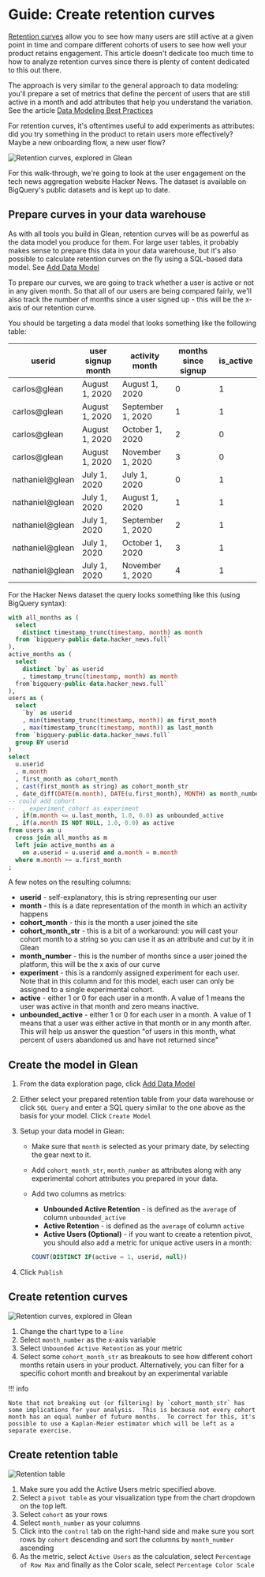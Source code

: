 # Guide: Create retention curves

[Retention curves](https://www.sequoiacap.com/article/retention) allow you to see how many users are still active at a given point in time and compare different cohorts of users to see how well your product retains engagement.  This article doesn't dedicate too much time to how to analyze retention curves since there is plenty of content dedicated to this out there.

The approach is very similar to the general approach to data modeling: you'll prepare a set of metrics that define the percent of users that are still active in a month and add attributes that help you understand the variation.  See the article [Data Modeling Best Practices](../data-modeling-best-practices.md)

For retention curves, it's oftentimes useful to add experiments as attributes: did you try something in the product to retain users more effectively?  Maybe a new onboarding flow, a new user flow?

![Retention curves, explored in Glean](retention-curve-lines.png)

For this walk-through, we're going to look at the user engagement on the tech news aggregation website Hacker News.  The dataset is available on BigQuery's public datasets and is kept up to date.

## Prepare curves in your data warehouse

As with all tools you build in Glean, retention curves will be as powerful as the data model you produce for them.  For large user tables, it probably makes sense to prepare this data in your data warehouse, but it's also possible to calculate retention curves on the fly using a SQL-based data model.  See [Add Data Model](../../reference/data-modeling/add-data-model.md)

To prepare our curves, we are going to track whether a user is active or not in any given month.  So that all of our users are being compared fairly, we'll also track the number of months since a user signed up - this will be the x-axis of our retention curve.

You should be targeting a data model that looks something like the following table:

|userid        |user signup month       |activity month   |months since signup|is_active|
|--------------|------------------------|-----------------|-------------------|---------|
|carlos@glean  |August 1, 2020          |August 1, 2020   |0                  |1        |
|carlos@glean  |August 1, 2020          |September 1, 2020|1                  |1        |
|carlos@glean  |August 1, 2020          |October 1, 2020  |2                  |0        |
|carlos@glean  |August 1, 2020          |November 1, 2020 |3                  |0        |
|nathaniel@glean|July 1, 2020            |July 1, 2020     |0                  |1        |
|nathaniel@glean|July 1, 2020            |August 1, 2020   |1                  |1        |
|nathaniel@glean|July 1, 2020            |September 1, 2020|2                  |1        |
|nathaniel@glean|July 1, 2020            |October 1, 2020  |3                  |1        |
|nathaniel@glean|July 1, 2020            |November 1, 2020 |4                  |1        |


For the Hacker News dataset the query looks something like this (using BigQuery syntax):

```sql
with all_months as (
  select
    distinct timestamp_trunc(timestamp, month) as month
  from `bigquery-public-data.hacker_news.full`
),
active_months as (
  select
    distinct `by` as userid
    , timestamp_trunc(timestamp, month) as month
  from`bigquery-public-data.hacker_news.full`
),
users as (
  select
    `by` as userid
    , min(timestamp_trunc(timestamp, month)) as first_month
    , max(timestamp_trunc(timestamp, month)) as last_month
  from `bigquery-public-data.hacker_news.full`
  group BY userid
)
select
  u.userid
  , m.month
  , first_month as cohort_month
  , cast(first_month as string) as cohort_month_str
  , date_diff(DATE(m.month), DATE(u.first_month), MONTH) as month_number
-- could add cohort
--  , experiment_cohort as experiment
  , if(m.month <= u.last_month, 1.0, 0.0) as unbounded_active
  , if(a.month IS NOT NULL, 1.0, 0.0) as active
from users as u
  cross join all_months as m
  left join active_months as a
    on a.userid = u.userid and a.month = m.month
  where m.month >= u.first_month
;
```

A few notes on the resulting columns:

- **userid** - self-explanatory, this is string representing our user
- **month** - this is a date representation of the month in which an activity happens
- **cohort_month** - this is the month a user joined the site
- **cohort_month_str** - this is a bit of a workaround: you will cast your cohort month to a string so you can use it as an attribute and cut by it in Glean
- **month_number** - this is the number of months since a user joined the platform, this will be the x axis of our curve
- **experiment** - this is a randomly assigned experiment for each user.  Note that in this column and for this model, each user can only be assigned to a single experimental cohort.
- **active** - either 1 or 0 for each user in a month.  A value of 1 means the user was active in that month and zero means inactive.
- **unbounded_active** - either 1 or 0 for each user in a month.  A value of 1 means that a user was either active in that month or in any month after.  This will help us answer the question "of users in this month, what percent of users abandoned us and have not returned since"

## Create the model in Glean

1. From the data exploration page, click [Add Data Model](../../reference/data-modeling/add-data-model.md)
2. Either select your prepared retention table from your data warehouse or click `SQL Query` and enter a SQL query similar to the one above as the basis for your model.  Click `Create Model`
3. Setup your data model in Glean:
    - Make sure that `month` is selected as your primary date, by selecting the gear next to it.
    - Add `cohort_month_str`, `month_number` as attributes along with any experimental cohort attributes you prepared in your data.
    - Add two columns as metrics:
        - **Unbounded Active Retention** - is defined as the `average` of column `unbounded_active`
        - **Active Retention** - is defined as the `average` of column `active`
        - **Active Users (Optional)** - if you want to create a retention pivot, you should also add a metric for unique active users in a month:

        ```sql
        COUNT(DISTINCT IF(active = 1, userid, null))
        ```

4. Click `Publish`

## Create retention curves

![Retention curves, explored in Glean](retention-curve-lines.png)

1. Change the chart type to a `line`
2. Select `month_number` as the x-axis variable
3. Select `Unbounded Active Retention` as your metric
4. Select some `cohort_month_str` as breakouts to see how different cohort months retain users in your product.  Alternatively, you can filter for a specific cohort month and breakout by an experimental variable

!!! info

    Note that not breaking out (or filtering) by `cohort_month_str` has some implications for your analysis.  This is because not every cohort month has an equal number of future months.  To correct for this, it's possible to use a Kaplan-Meier estimator which will be left as a separate exercise.

## Create retention table

![Retention table](retention-curve-pivot.png)

1. Make sure you add the Active Users metric specified above.
2. Select a `pivot table` as your visualization type from the chart dropdown on the top left.
3. Select `cohort` as your rows
4. Select `month_number` as your columns
5. Click into the `control` tab on the right-hand side and make sure you sort rows by `cohort` descending and sort the columns by `month_number` ascending
6. As the metric, select `Active Users` as the calculation, select `Percentage of Row Max` and finally as the Color scale, select `Percentage Color Scale`
